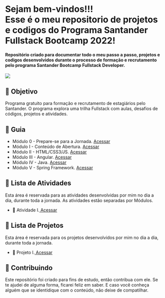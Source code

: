 <h1> 
  Sejam bem-vindos!!! <br>
  Esse é o meu repositorio de projetos e codigos do Programa Santander Fullstack Bootcamp 2022! 
</h1>


<h4> 
  Repositório criado para documentar todo o meu passo a passo, projetos e codigos desenvolvidos durante o processo de formação e recrutamento pelo programa Santander Bootcamp Fullstack Developer.
</h4>


![](https://github.com/Diegojfsr/Santander_Fullstack_Developer/blob/main/Imagens/Santander.jpg)



<h2> 🎯 Objetivo </h2>
  Programa gratuito para formação e recrutamento de estagiários pelo Santander. O programa explora uma trilha Fullstack com aulas, desafios de códigos, projetos e atividades.

<h2 dir="auto"> 🚦 Guia </h2>
<ul dir="auto">
 <li> Módulo 0 - Prepare-se para a Jornada.
 <a href="https://github.com/Diegojfsr/Santander_Fullstack_Developer/tree/main/Modulos/M%C3%B3dulo%200%20-%20Prepare-se%20para%20a%20Jornada"> Acessar </a></li>
 <li> Módulo I - Conteúdo de Abertura. 
 <a href="https://github.com/Diegojfsr/Santander_Fullstack_Developer/tree/main/Modulos/M%C3%B3dulo%20I%20-%20Conte%C3%BAdo%20de%20Abertura"> Acessar </a></li>
 <li> Módulo II - HTML/CSS3/JS. 
 <a href="https://github.com/Diegojfsr/Santander_Fullstack_Developer/tree/main/Modulos/M%C3%B3dulo%20II%20-%20HTMLCSS3JS"> Acessar </a></li>
 <li> Módulo III - Angular. 
 <a href="https://github.com/Diegojfsr/Santander_Fullstack_Developer/tree/main/Modulos/M%C3%B3dulo%20III%20-%20Angular"> Acessar </a></li>
 <li> Módulo IV - Java. 
 <a href="https://github.com/Diegojfsr/Santander_Fullstack_Developer/tree/main/Modulos/M%C3%B3dulo%20IV%20-%20Java"> Acessar </a></li>
 <li> Módulo V - Spring Framework. 
 <a href="https://github.com/Diegojfsr/Santander_Fullstack_Developer/tree/main/Modulos/M%C3%B3dulo%20V%20-%20Spring%20Framework"> Acessar </a></li>
</ul>

<h2 dir="auto"> 📝 Lista de Atividades </h2>
Esta área é reservada para as atividades desenvolvidas por mim no dia a dia, durante toda a jornada.
As atividades estão separadas por Módulos.
<ul dir="auto">
  <li>📝 Atividade I.<a href="https://"> Acessar </a></li>
</ul>



<h2 dir="auto"> 🚩 Lista de Projetos  </h2>
Esta área é reservada para os projetos desenvolvidos por mim no dia a dia, durante toda a jornada.
<ul dir="auto">
  <li> 🚩 Projeto I.<a href="https://"> Acessar </a></li>
</ul>



<h2 dir="auto"> 🤝 Contribuindo </h2>
<p dir="auto">
 Este repositório foi criado para fins de estudo, então contribua com ele. Se te ajudei de alguma forma, ficarei feliz em
saber. E caso você conheça alguém que se identidique com o conteúdo, não deixe de compatilhar.
</p>


<!--
<p dir="auto"> 
 Projeto desenvolvido utilizando a ajuda e os conhecimentos da equipe, 
 <a href=" https://www.dio.me/ "> Digital Innovation One <a href=" https://www.dio.me/"> 
 <strong>  Digital Innovation One ❤️ </strong> </a>
</p>
-->
